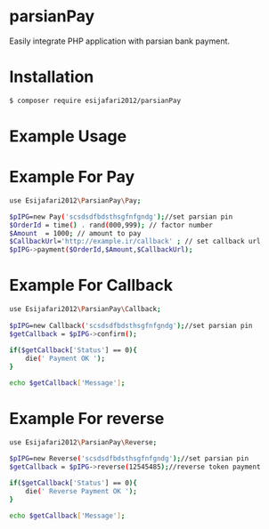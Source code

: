# parsianPay
Easily integrate PHP application with parsian bank payment.

# Installation
``` bash
$ composer require esijafari2012/parsianPay
```

# Example Usage
# Example For Pay

``` bash
use Esijafari2012\ParsianPay\Pay;

$pIPG=new Pay('scsdsdfbdsthsgfnfgndg');//set parsian pin
$OrderId = time() . rand(000,999); // factor number
$Amount  = 1000; // amount to pay
$CallbackUrl='http://example.ir/callback' ; // set callback url
$pIPG->payment($OrderId,$Amount,$CallbackUrl);
```

# Example For Callback
``` bash
use Esijafari2012\ParsianPay\Callback;
  
$pIPG=new Callback('scsdsdfbdsthsgfnfgndg');//set parsian pin
$getCallback = $pIPG->confirm();
 
if($getCallback['Status'] == 0){
    die(' Payment OK ');
}

echo $getCallback['Message'];
```


# Example For reverse
``` bash
use Esijafari2012\ParsianPay\Reverse;

$pIPG=new Reverse('scsdsdfbdsthsgfnfgndg');//set parsian pin
$getCallback = $pIPG->reverse(12545485);//reverse token payment
 
if($getCallback['Status'] == 0){
    die(' Reverse Payment OK ');
}

echo $getCallback['Message'];
```
